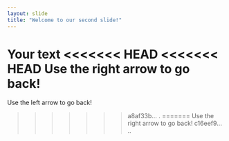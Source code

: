 ```yaml
---
layout: slide
title: "Welcome to our second slide!"
---
```

Your text
<<<<<<< HEAD
<<<<<<< HEAD
Use the right arrow to go back!
=======
Use the left arrow to go back!
>>>>>>> a8af33b... .
=======
Use the right arrow to go back!
>>>>>>> c16eef9... ..
